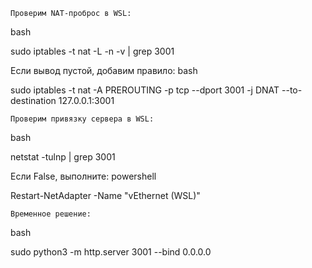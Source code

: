     Проверим NAT-проброс в WSL:

bash

sudo iptables -t nat -L -n -v | grep 3001

Если вывод пустой, добавим правило:
bash

sudo iptables -t nat -A PREROUTING -p tcp --dport 3001 -j DNAT --to-destination 127.0.0.1:3001



    Проверим привязку сервера в WSL:

bash

netstat -tulnp | grep 3001


Если False, выполните:
powershell

Restart-NetAdapter -Name "vEthernet (WSL)"



    Временное решение:

bash

sudo python3 -m http.server 3001 --bind 0.0.0.0